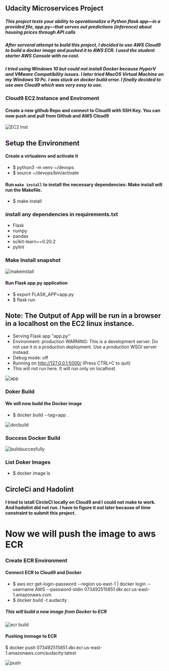 ## Udacity Microservices Project
##### This project tests your ability to operationalize a Python flask app—in a provided file, app.py—that serves out predictions (inference) about housing prices through API calls

##### After serveral attempt to build this project, I decided to use AWS Cloud9 to build a docker image and pushed it to AWS ECR. I used the student starter AWS Console with no cost.

##### I tried using Windows 10 but could not install Docker because HyperV and VMware Compatibility issues. I later tried MacOS Virtual Machine on my Windows 10 Pc. I was stuck on docker build error. I finally decided to use aws Cloud9 which was very easy to use. 

### Cloud9 EC2 Instance and Enviroment
#### Create a new github Repo and connect to Cloud9 with SSH Key. You can now push and pull from Github and AWS Cloud9

![EC2 Inst](https://user-images.githubusercontent.com/4149567/89208938-f587bd80-d582-11ea-8ad5-c2ae43f917ae.jpg)


## Setup the Environment

#### Create a virtualenv and activate it

 * $ python3 -m venv ~/devops
 * $ source ~/devops/bin/activate
 
 #### Run `make install` to install the necessary dependencies: Make install will run the Makefile.
 
 * $ make install
 
### install any dependencies in requirements.txt
 * Flask
 * numpy
 * pandas
 * scikit-learn==0.20.2
 * pylint

### Make Install snapshot
 
 ![makeinstall](https://user-images.githubusercontent.com/4149567/89211539-9d9f8580-d587-11ea-9075-9b88654968df.jpg)
 
#### Run Flask app.py application

  * $ export FLASK_APP=app.py
  * $ flask run

 ## Note:  The Output of App will be run in a browser in a localhost on the EC2 linux instance.
 
 * Serving Flask app "app.py"
 * Environment: production
   WARNING: This is a development server. Do not use it in a production deployment.
   Use a production WSGI server instead.
 * Debug mode: off
 * Running on http://127.0.0.1:5000/ (Press CTRL+C to quit) 
 * This will not run here. It will run only on localhost
 
 ![app](https://user-images.githubusercontent.com/4149567/89215398-3c2ee500-d58e-11ea-8cf8-149b9657b7f3.jpg)
 
 
 ### Doker Build
 #### We will now build the Docker image
  * $ docker build --tag=app .
  
  ![docbuild](https://user-images.githubusercontent.com/4149567/89215798-e0b12700-d58e-11ea-9010-f601d3acaff4.jpg)
  
 ### Success Docker Build
 
 ![buildsuccesfully](https://user-images.githubusercontent.com/4149567/89215996-3dacdd00-d58f-11ea-963b-8d0c96ae57b4.jpg)
 
 ### List Doker Images
 
   * $ docker image ls
   
## CircleCi and Hadolint
#### I tried to istall CircleCI locally on Cloud9 and I could not make to work. And hadolint did not run. I have to figure it out later because of time constraint to submit this project.

#  Now we will push the image to aws ECR
### Create ECR Environment
#### Connect ECR to Cloud9 and Docker
* $ aws ecr get-login-password --region us-east-1 | docker login --username AWS --password-stdin 073492515851.dkr.ecr.us-east-1.amazonaws.com
* $ docker build -t audacity .

##### This will build a new image from Docker to ECR

![ecr build](https://user-images.githubusercontent.com/4149567/89218850-608dc000-d594-11ea-8a7e-ae714e6f1931.jpg)

#### Pushing immage to ECR

$ docker push 073492515851.dkr.ecr.us-east-1.amazonaws.com/audacity:latest

![push ](https://user-images.githubusercontent.com/4149567/89219572-9f704580-d595-11ea-908b-a12b96a2c1b1.jpg)




 


